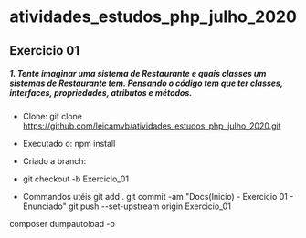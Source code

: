 # atividades_estudos_php_julho_2020

## Exercicio 01
##### 1. Tente imaginar uma sistema de Restaurante e quais classes um sistemas de Restaurante tem. Pensando o código tem que ter classes, interfaces, propriedades, atributos e métodos.

* Clone: git clone https://github.com/leicamvb/atividades_estudos_php_julho_2020.git
* Executado o: npm install

* Criado a branch:
* git checkout -b Exercicio_01

* Commandos utéis
git add .
git commit -am "Docs(Inicio) - Exercicio 01 - Enunciado"
git push --set-upstream origin Exercicio_01

composer dumpautoload -o